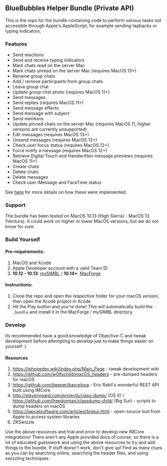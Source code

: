 ## BlueBubbles Helper Bundle (Private API)

This is the repo for the bundle containing code to perform various tasks not accessible through Apple's AppleScript, for example sending tapbacks or typing indicators.

### Features

- Send reactions
- Send and receive typing indicators
- Mark chats read on the server Mac
- Mark chats unread on the server Mac (requires MacOS 13+)
- Rename group chats
- Add / remove participants from group chats
- Leave group chat
- Update group chat photo (requires MacOS 11+)
- Send messages
- Send replies (requires MacOS 11+)
- Send message effects
- Send message with subject
- Send mentions
- Update pinned chats on the server Mac (requires MacOS 11, higher versions are currently unsupported)
- Edit messages (requires MacOS 13+)
- Unsend messages (requires MacOS 13+)
- Check user focus status (requires MacOS 12+)
- Force notify a message (requires MacOS 12+)
- Retrieve Digital Touch and Handwritten message previews (requires MacOS 11+)
- Create chats
- Delete chats
- Delete messages
- Check user iMessage and FaceTime status

See [here](https://docs.bluebubbles.app/helper-bundle/imcore-documentation) for more details on how these were implemented.

### Support

The bundle has been tested on MacOS 10.13 (High Sierra) - MacOS 13 (Ventura). It could work on higher or lower MacOS versions, but we do not know for sure.

### Build Yourself

#### Pre-requirements:

1. MacOS and Xcode
2. Apple Developer account with a valid Team ID
3. **10.12 - 10.13**: [mySIMBL](https://github.com/w0lfschild/mySIMBL/releases) / **10.14+**: [MacForge](https://www.macenhance.com/macforge)

#### Instructions:

1. Clone the repo and open the respective folder for your macOS version, then open the Xcode project in Xcode
2. Hit the Play button and you're done! This will automatically build the `.bundle` and install it in the MacForge / mySIMBL directory.

### Develop

Its recommended have a good knowledge of Objective-C and tweak development before attempting to develop just to make things easier on yourself :)

#### Resources

1. https://iphonedev.wiki/index.php/Main_Page - tweak development wiki
2. https://github.com/w0lfschild/macOS_headers - pre-dumped headers for macOS
3. https://github.com/beeper/barcelona - Eric Rabil's wonderful REST API built using IMCore
4. http://stevenygard.com/projects/class-dump/ (OS X) / https://github.com/freedomtan/classdump-dyld/ (Big Sur) - scripts to dump headers on macOS
5. https://lapcatsoftware.com/articles/bigsur.html - open-source tool from Apple to access system libraries
6. ZKSwizzle

Use the above resources and trial and error to develop new IMCore integrations! There aren't any Apple provided docs of course, so there is a lot of educated guesswork and using the above resources to try and add things to the bundle. If stuff doesn't work, don't give up! Find as many clues as you can by searching online, searching the header files, and using swizzling techniques.
